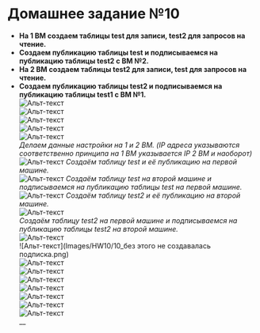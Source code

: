 
# Домашнее задание №10


* **На 1 ВМ создаем таблицы test для записи, test2 для запросов на чтение.**  
* **Создаем публикацию таблицы test и подписываемся на публикацию таблицы test2 с ВМ №2.**  
* **На 2 ВМ создаем таблицы test2 для записи, test для запросов на чтение.**  
* **Создаем публикацию таблицы test2 и подписываемся на публикацию таблицы test1 с ВМ №1.**  
![Альт-текст](Images/HW10/01.png)  
![Альт-текст](Images/HW10/18.png)  
![Альт-текст](Images/HW10/03.png)  
![Альт-текст](Images/HW10/04.png)  
![Альт-текст](Images/HW10/05.png)  
_Делаем данные настройки на 1 и 2 ВМ. (IP адреса указываются соответственно принципа на 1 ВМ указывается IP 2 ВМ и наоборот)_  
![Альт-текст](Images/HW10/06.png)
_Создаём таблицу test и её публикацию на первой машине._  
![Альт-текст](Images/HW10/07.png)
_Создаём таблицу test на второй машине и подписываемся на публикацию таблицы test на первой машине._  
![Альт-текст](Images/HW10/08.png)
_Создаём таблицу test2 и её публикацию на второй машине._  
![Альт-текст](Images/HW10/09.png)  
_Создаём таблицу test2 на первой машине и подписываемся на публикацию таблицы test2 на второй машине._  
![Альт-текст](Images/HW10/10_05.png)  
![Альт-текст](Images/HW10/10_без этого не создавалась подписка.png)  
![Альт-текст](Images/HW10/11.png)  
![Альт-текст](Images/HW10/12.png)  
![Альт-текст](Images/HW10/13.png)  
![Альт-текст](Images/HW10/14.png)  
![Альт-текст](Images/HW10/15.png)  
![Альт-текст](Images/HW10/16.png)  
![Альт-текст](Images/HW10/17.png)  
__  

